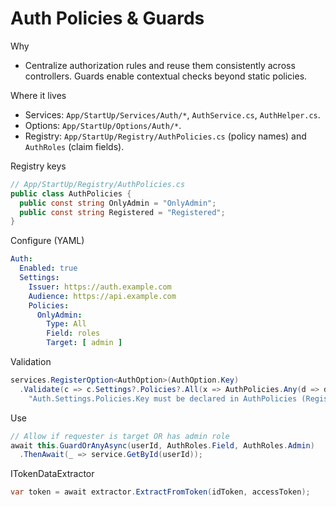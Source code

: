 # Auth Policies & Guards

Why
- Centralize authorization rules and reuse them consistently across controllers. Guards enable contextual checks beyond static policies.

Where it lives
- Services: `App/StartUp/Services/Auth/*`, `AuthService.cs`, `AuthHelper.cs`.
- Options: `App/StartUp/Options/Auth/*`.
- Registry: `App/StartUp/Registry/AuthPolicies.cs` (policy names) and `AuthRoles` (claim fields).

Registry keys
```csharp
// App/StartUp/Registry/AuthPolicies.cs
public class AuthPolicies {
  public const string OnlyAdmin = "OnlyAdmin";
  public const string Registered = "Registered";
}
```

Configure (YAML)
```yaml
Auth:
  Enabled: true
  Settings:
    Issuer: https://auth.example.com
    Audience: https://api.example.com
    Policies:
      OnlyAdmin:
        Type: All
        Field: roles
        Target: [ admin ]
```

Validation
```csharp
services.RegisterOption<AuthOption>(AuthOption.Key)
  .Validate(c => c.Settings?.Policies?.All(x => AuthPolicies.Any(d => d == x.Key)) ?? true,
    "Auth.Settings.Policies.Key must be declared in AuthPolicies (Registry)");
```

Use
```csharp
// Allow if requester is target OR has admin role
await this.GuardOrAnyAsync(userId, AuthRoles.Field, AuthRoles.Admin)
  .ThenAwait(_ => service.GetById(userId));
```

ITokenDataExtractor
```csharp
var token = await extractor.ExtractFromToken(idToken, accessToken);
```

